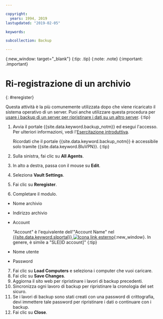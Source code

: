 ```yaml
---

copyright:
  years: 1994, 2019
lastupdated: "2019-02-05"

keywords:

subcollection: Backup

---
```

{:new_window: target="_blank"}
{:tip: .tip}
{:note: .note}
{:important: .important}

# Ri-registrazione di un archivio
{: #reregister}

Questa attività è la più comunemente utilizzata dopo che viene ricaricato il sistema operativo di un server. Puoi anche utilizzare questa procedura per [usare i backup di un server per ripristinare i dati su un altro server](/docs/infrastructure/Backup?topic=Backup-restorefromotherVSI).
{:tip}

1. Avvia il portale {{site.data.keyword.backup_notm}} ed esegui l'accesso. Per ulteriori informazioni, vedi l'[Esercitazione introduttiva](/docs/infrastructure/Backup?topic=Backup-GettingStarted).

   Ricordati che il portale {{site.data.keyword.backup_notm}} è accessibile solo tramite {{site.data.keyword.BluVPN}}.
   {:tip}
2. Sulla sinistra, fai clic su **All Agents**.
3. In alto a destra, passa con il mouse su **Edit**.
4. Seleziona **Vault Settings**.
5. Fai clic su **Reregister**.
6. Completare il modulo.
  - Nome archivio
  - Indirizzo archivio
  - Account

    "Account" è l'equivalente dell'"Account Name" nel [{{site.data.keyword.slportal}} ![Icona link esterno](../../icons/launch-glyph.svg "Icona link esterno")](https://control.softlayer.com/){:new_window}. In genere, è simile a "SLE[ID account]"
    {:tip}
  - Nome utente
  - Password
7. Fai clic su **Load Computers** e seleziona i computer che vuoi caricare.
8. Fai clic su **Save Changes**.
9. Aggiorna il sito web per ripristinare i lavori di backup precedenti.
10. Sincronizza ogni lavoro di backup per ripristinare la cronologia del set sicuro.
11. Se i lavori di backup sono stati creati con una password di crittografia, devi immettere tale password per ripristinare i dati o continuare con i backup.
12. Fai clic su **Close**.
